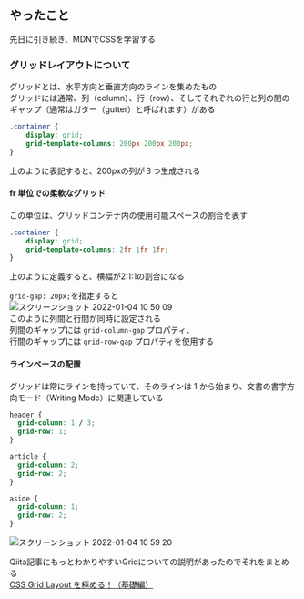 ## やったこと
先日に引き続き、MDNでCSSを学習する  

### グリッドレイアウトについて
グリッドとは、水平方向と垂直方向のラインを集めたもの  
グリッドには通常、列（column）、行（row）、そしてそれぞれの行と列の間のギャップ（通常はガター（gutter）と呼ばれます）がある  

```css
.container {
    display: grid;
    grid-template-columns: 200px 200px 200px;
}
```
上のように表記すると、200pxの列が３つ生成される  

#### fr 単位での柔軟なグリッド
この単位は、グリッドコンテナ内の使用可能スペースの割合を表す  
```css
.container {
    display: grid;
    grid-template-columns: 2fr 1fr 1fr;
}
```
上のように定義すると、横幅が2:1:1の割合になる  

`grid-gap: 20px;`を指定すると  
![スクリーンショット 2022-01-04 10 50 09](https://user-images.githubusercontent.com/78260526/147999108-92493cb8-ef6c-4eaa-a0d9-ee9ec5d9e35d.png)  
このように列間と行間が同時に設定される  
列間のギャップには `grid-column-gap` プロパティ、  
行間のギャップには `grid-row-gap` プロパティを使用する  

#### ラインベースの配置
グリッドは常にラインを持っていて、そのラインは 1 から始まり、文書の書字方向モード（Writing Mode）に関連している  
```css
header {
  grid-column: 1 / 3;
  grid-row: 1;
}

article {
  grid-column: 2;
  grid-row: 2;
}

aside {
  grid-column: 1;
  grid-row: 2;
}
```
![スクリーンショット 2022-01-04 10 59 20](https://user-images.githubusercontent.com/78260526/147999696-ddc5f6c2-7b98-45c1-baa2-ef913deabc64.png)  

Qiita記事にもっとわかりやすいGridについての説明があったのでそれをまとめる  
[CSS Grid Layout を極める！（基礎編）](https://qiita.com/kura07/items/e633b35e33e43240d363)  

